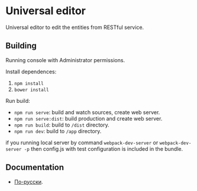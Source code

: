 # Universal editor

Universal editor to edit the entities from RESTful service.

## Building

Running console with Administrator permissions.

Install dependences:

1. `npm install`
1. `bower install`

Run build:

* `npm run serve`: build and watch sources, create web server. 
* `npm run serve:dist`: build production and create web server.
* `npm run build`: build to `/dist` directory.
* `npm run dev`: build to `/app` directory.

if you running local server by command `webpack-dev-server` or `webpack-dev-server -p` then config.js with test configuration is included in the bundle.


## Documentation

* [По-русски](docs/ru/README.md).
